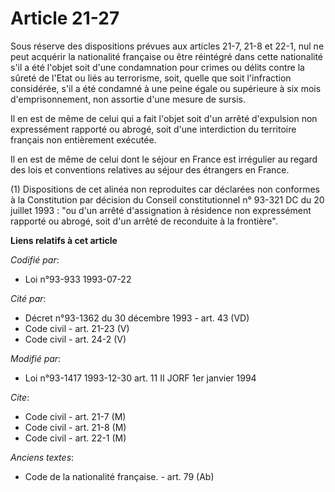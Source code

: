 # Article 21-27

Sous réserve des dispositions prévues aux articles 21-7, 21-8 et 22-1, nul ne peut acquérir la nationalité française ou être
réintégré dans cette nationalité s'il a été l'objet soit d'une condamnation pour crimes ou délits contre la sûreté de l'Etat
ou liés au terrorisme, soit, quelle que soit l'infraction considérée, s'il a été condamné à une peine égale ou supérieure à
six mois d'emprisonnement, non assortie d'une mesure de sursis.

Il en est de même de celui qui a fait l'objet soit d'un arrêté d'expulsion non expressément rapporté ou abrogé, soit d'une
interdiction du territoire français non entièrement exécutée.

Il en est de même de celui dont le séjour en France est irrégulier au regard des lois et conventions relatives au séjour des
étrangers en France.

(1) Dispositions de cet alinéa non reproduites car déclarées non conformes à la Constitution par décision du Conseil
constitutionnel n° 93-321 DC du 20 juillet 1993 : "ou d'un arrêté d'assignation à résidence non expressément rapporté ou
abrogé, soit d'un arrêté de reconduite à la frontière".

**Liens relatifs à cet article**

_Codifié par_:

  - Loi n°93-933 1993-07-22

_Cité par_:

  - Décret n°93-1362 du 30 décembre 1993 - art. 43 (VD)
  - Code civil - art. 21-23 (V)
  - Code civil - art. 24-2 (V)

_Modifié par_:

  - Loi n°93-1417 1993-12-30 art. 11 II JORF 1er janvier 1994

_Cite_:

  - Code civil - art. 21-7 (M)
  - Code civil - art. 21-8 (M)
  - Code civil - art. 22-1 (M)

_Anciens textes_:

  - Code de la nationalité française. - art. 79 (Ab)
